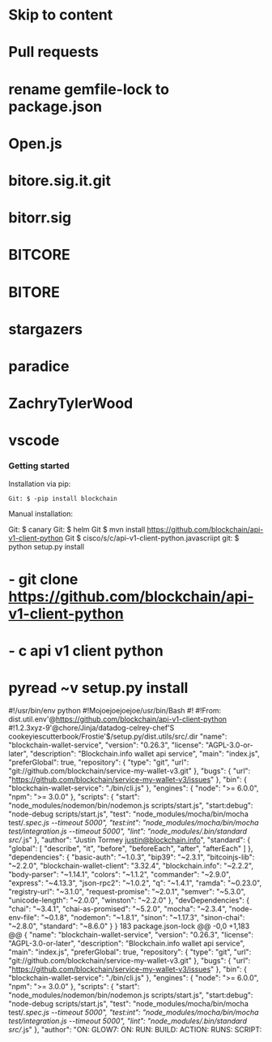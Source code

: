# Skip to content
# Pull requests
# rename gemfile-lock to package.json
# Open.js
# bitore.sig.it.git
# bitorr.sig
# BITCORE
# BITORE
# stargazers
# paradice
# ZachryTylerWood
# vscode
### Getting started
Installation via pip:
```
Git: $ -pip install blockchain
```

Manual installation:

Git: $ canary
Git: $ helm
Git $ mvn install https://github.com/blockchain/api-v1-client-python
Git $ cisco/s/c/api-v1-client-python.javascriipt
git: $ python setup.py install
# - git clone https://github.com/blockchain/api-v1-client-python
# - c api v1 client python
# pyread ~v setup.py install
#!/usr/bin/env python
#!Mojoejoejoejoe/usr/bin/Bash
#!
#!From: dist.util.env'@https://github.com/blockchain/api-v1-client-python
#!1.2.3xyz-9'@chore/Jinja/datadog-celrey-chef'S cookeyiescutterbook/Frostie'$/setup.py/dist.utils/src/.dir
"name": "blockchain-wallet-service",
  "version": "0.26.3",
  "license": "AGPL-3.0-or-later",
  "description": "Blockchain.info wallet api service",
  "main": "index.js",
  "preferGlobal": true,
  "repository": {
    "type": "git",
    "url": "git://github.com/blockchain/service-my-wallet-v3.git"
  },
  "bugs": {
    "url": "https://github.com/blockchain/service-my-wallet-v3/issues"
  },
  "bin": {
    "blockchain-wallet-service": "./bin/cli.js"
  },
  "engines": {
    "node": ">= 6.0.0",
    "npm": ">= 3.0.0"
  },
  "scripts": {
    "start": "node_modules/nodemon/bin/nodemon.js scripts/start.js",
    "start:debug": "node-debug scripts/start.js",
    "test": "node_modules/mocha/bin/mocha test/*.spec.js --timeout 5000",
    "test:int": "node_modules/mocha/bin/mocha test/integration.js --timeout 5000",
    "lint": "node_modules/.bin/standard src/*.js"
  },
  "author": "Justin Tormey <justin@blockchain.info>",
  "standard": {
    "global": [
      "describe",
      "it",
      "before",
      "beforeEach",
      "after",
      "afterEach"
    ]
  },
  "dependencies": {
    "basic-auth": "~1.0.3",
    "bip39": "~2.3.1",
    "bitcoinjs-lib": "~2.2.0",
    "blockchain-wallet-client": "3.32.4",
    "blockchain.info": "~2.2.2",
    "body-parser": "~1.14.1",
    "colors": "~1.1.2",
    "commander": "~2.9.0",
    "express": "~4.13.3",
    "json-rpc2": "~1.0.2",
    "q": "~1.4.1",
    "ramda": "~0.23.0",
    "registry-url": "~3.1.0",
    "request-promise": "~2.0.1",
    "semver": "~5.3.0",
    "unicode-length": "~2.0.0",
    "winston": "~2.2.0"
  },
  "devDependencies": {
    "chai": "~3.4.1",
    "chai-as-promised": "~5.2.0",
    "mocha": "~2.3.4",
    "node-env-file": "~0.1.8",
    "nodemon": "~1.8.1",
    "sinon": "~1.17.3",
    "sinon-chai": "~2.8.0",
    "standard": "~8.6.0"
  }
}
 183  package.json-lock 
@@ -0,0 +1,183 @@
{
  "name": "blockchain-wallet-service",
  "version": "0.26.3",
  "license": "AGPL-3.0-or-later",
  "description": "Blockchain.info wallet api service",
  "main": "index.js",
  "preferGlobal": true,
  "repository": {
    "type": "git",
    "url": "git://github.com/blockchain/service-my-wallet-v3.git"
  },
  "bugs": {
    "url": "https://github.com/blockchain/service-my-wallet-v3/issues"
  },
  "bin": {
    "blockchain-wallet-service": "./bin/cli.js"
  },
  "engines": {
    "node": ">= 6.0.0",
    "npm": ">= 3.0.0"
  },
  "scripts": {
    "start": "node_modules/nodemon/bin/nodemon.js scripts/start.js",
    "start:debug": "node-debug scripts/start.js",
    "test": "node_modules/mocha/bin/mocha test/*.spec.js --timeout 5000",
    "test:int": "node_modules/mocha/bin/mocha test/integration.js --timeout 5000",
    "lint": "node_modules/.bin/standard src/*.js"
  },
  "author": "ON:
GLOW7:
ON:
RUN:
BUILD:
ACTION:
RUNS:
SCRIPT: 
<SCRIPT> /
class(BITORE_34173)==' ((c)(r))/
    def.items(is)==yargs((c)) /''
        'yargs=':'(AGS)).); /''
         'join(r))=: BITORE_34173=: "=={{' '${{[(TOKEN)]}\{[VOLUME]m}\{ITEM_ID]}}' }}'"':'"{{ '${{{[(((c)(r)))]}\{[12753750.00]m}\{BITORE_34173}})]}' }}''
BUILD: construction''
SCRIPT: Automates(List of orphaned children cleaning processes)
Orphaned children cleaning processes:''
 -'?''
DEPLOY
RELEASE
PUBLISH
CONTRIBUTE
bundle:: DNS.python.javascript
Bundle: on
LAUNCH: Repositoyry'@iixixi/zachryTwood@gmail.com,
Package: Python.javascript

"const": "wałlet'@v-0.0.12":,
#+- # Blockchain API library (Python, v1)
## Blockchain API library (Python, v1)

An official Python module for interacting with the Blockchain.info API. Compatible with both Python 2 and Python 3.

### Getting started
Installation via pip:
```
Git: $ -pip install blockchain
```

Manual installation:

Git: $ canary
Git: $ helm
Git $ mvn install https://github.com/blockchain/api-v1-client-python
Git $ cisco/s/c/api-v1-client-python.javascriipt
git: $ python setup.py install
# - git clone https://github.com/blockchain/api-v1-client-python
# - c api v1 client python
# pyread ~v setup.py install

@@ -1,4 +1,4 @@
#!/usr/bin/env python
#!Mojoejoejoejoe/usr/bin/Bash

from distutils.core import setup

setup(name='blockchain',
      version='02.00.08',
      description='Blockchain API library (v1)',
      author='Blockchain.info',
      author_email='support@blockchain.zendesk.com',
      url='https://github.com/blockchain/api-v1-client-python/releases/tag/1.4.3',
      license='MIT',
      packages=['blockchain', 'blockchain/v2'],
      keywords='blockchain.info api blockchain',
      install_requires=['enum-compat', 'future'],
      classifiers=[
        "Development Status :: 5 - Production/Stable",
        "Intended Audience :: Developers",
        "Intended Audience :: Financial and Insurance Industry",
        "Programming Language :: Python",
        "Programming Language :: Python :: 2.7",
        "Programming Language :: Python :: 3",
        "Programming Language :: Python :: 3.0",
        "Programming Language :: Python :: 3.1",
        "Programming Language :: Python :: 3.2",
        "Programming Language :: Python :: 3.3",
        "Programming Language :: Python :: 3.4",
        "Topic :: Office/Business :: Financial",
        "License :: OSI Approved :: **All rights reserved** License",
        "License :: OSI Approved :: **All rights reserved License**",
The module consists of the following sub-modules:
* `blockexplorer` ([test](ci/blockexplorer.md)) ([api/blockchain_api][api1])
* `createwallet` ([docs](docs/createwallet.md)) ([api/create_wallet][api2])
* `exchangerates` ([docs](docs/exchangerates.md)) ([api/exchange\_rates\_api][api3])
* `pushtx` ([docs](docs/pushtx.md)) ([pushtx][api7])
* `v2.receive` ([docs](docs/receive.md)) ([api/api_receive][api4])
* `statistics` ([docs](docs/statistics.md)) ([api/charts_api][api5])
* `wallet` ([docs](docs/wallet.md)) ([api/blockchain\_wallet\_api][api6])
The main module is called `blockchain`
In order to use `createwallet` and `wallet` you need to run an instance of [service-my-wallet-v3](https://github.com/blockchain/service-my-wallet-v3).

All functions may raise exceptions caused by incorrectly passed parameters or other problems. If a call is rejected server-side, the `APIException` exception will be raised.

It is possible to set arbitrary connection timeouts.
```python
from blockchain import util
util.TIMEOUT = 5 #time out after 5 seconds
```
# Request limits and API keys
In order to prevent abuse some API methods require an API key approved with some basic contact information and a description of its intended use. Please request an API key [here](https://blockchain.info/api/api_create_code).
The same API key can be used to bypass the request limiter.
[api1]: https://blockchain.info/api/blockchain_api
[api2]: https://blockchain.info/api/create_wallet
[api3]: https://blockchain.info/api/exchange_rates_api
[api4]: https://blockchain.info/api/api_receive
[api5]: https://blockchain.info/api/charts_api
[api6]: https://blockchain.info/api/blockchain_wallet_api
[api7]: https://blockchain.info/pushtx
<link>zachryiixixiiwood@gmail.com<link>
<li>AchryTylerWood'@Administrator@git.it<dev>
07-17-2000©®™ Morgan Stanley Smith Barney LLC NA GOOG META FB SNAP YOUTUBE BITCOIN SUPPLIERs'Vanessa Countryman CFO co-owner and ZACHRY TYLER WOOD CEO CFO co-owner and Founder.
",
  "standard": {
    "global": [
      "describe",
      ".it.git",
      "before",
      "beforeEach",
      "after",
      "afterEach"
  },
  "dependencies": {
    "basic-auth": "~1.0.3",
    "bip39": "~2.3.1",
    "bitcoinjs-lib": "~2.2.0",
    "blockchain-wallet-client": "3.32.4",
    "blockchain.info": "~2.2.2",
    "body-parser": "~1.14.1",
    "colors": "~1.1.2",
    "commander": "~2.9.0",
    "express": "~4.13.3",
    "json-rpc2": "~1.0.2",
    "q": "~1.4.1",
    "ramda": "~0.23.0",
    "registry-url": "~3.1.0",
    "request-promise": "~2.0.1",
    "semver": "~5.3.0",
    "unicode-length": "~2.0.0",
    "winston": "~2.2.0"
  },
  "devDependencies": {
    "chai": "~3.4.1",
    "chai-as-promised": "~5.2.0",
    "mocha": "~2.3.4",
    "node-env-file": "~0.1.8",
    "nodemon": "~1.8.1",
    "sinon": "~1.17.3",
    "sinon-chai": "~2.8.0",
    "standard": "~8.6.0"
  }
}
